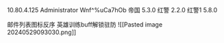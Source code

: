 10.80.4.125
Administrator
Wnf^%uCa7hOb
帝国 5.3.0
红警 2.2.0
红警1  5.8.0


邮件列表图标反序
英雄训练buff解锁驻防
![[Pasted image 20240529093030.png]]

